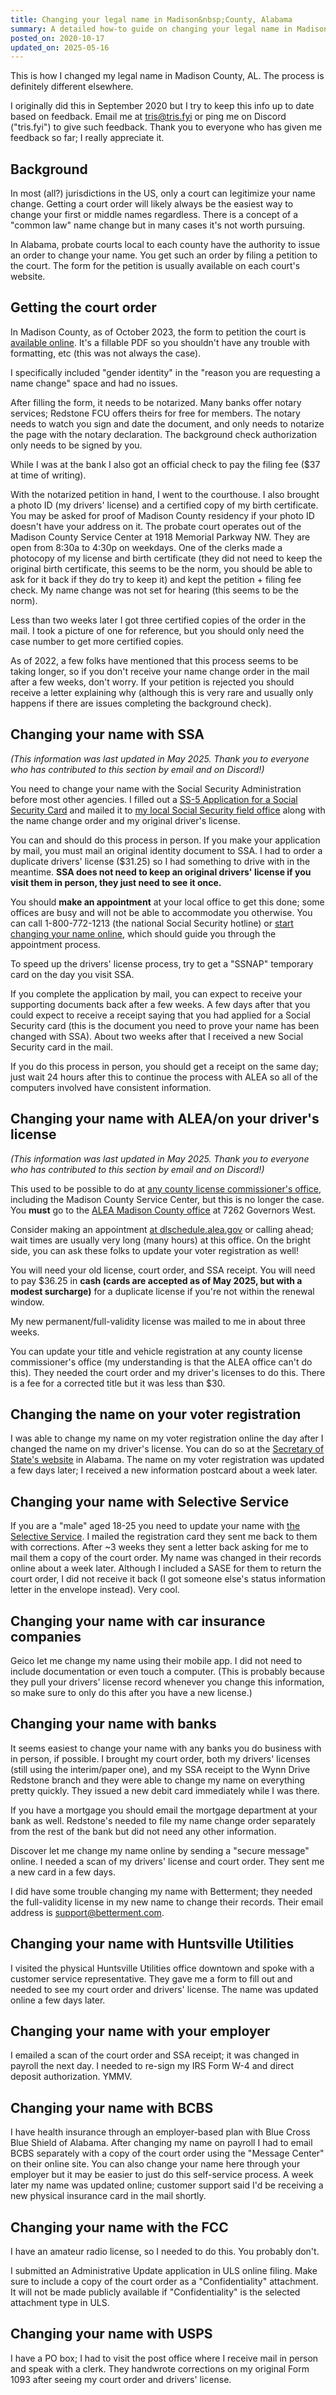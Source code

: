 ```yaml
---
title: Changing your legal name in Madison&nbsp;County, Alabama
summary: A detailed how-to guide on changing your legal name in Madison County, based on my experiences in September 2020 and kept up to date with feedback from the local trans community.
posted_on: 2020-10-17
updated_on: 2025-05-16
---
```


This is how I changed my legal name in Madison County, AL. The process is definitely different elsewhere.

I originally did this in September 2020 but I try to keep this info up to date based on feedback. Email me at tris@tris.fyi or ping me on Discord ("tris.fyi") to give such feedback. Thank you to everyone who has given me feedback so far; I really appreciate it.

## Background

In most (all?) jurisdictions in the US, only a court can legitimize your name change. Getting a court order will likely always be the easiest way to change your first or middle names regardless. There is a concept of a "common law" name change but in many cases it's not worth pursuing.

In Alabama, probate courts local to each county have the authority to issue an order to change your name. You get such an order by filing a petition to the court. The form for the petition is usually available on each court's website.

## Getting the court order

In Madison County, as of October 2023, the form to petition the court is [available online](https://www.madisoncountyal.gov/home/showdocument?id=7161). It's a fillable PDF so you shouldn't have any trouble with formatting, etc (this was not always the case).

I specifically included "gender identity" in the "reason you are requesting a name change" space and had no issues.

After filling the form, it needs to be notarized. Many banks offer notary services; Redstone FCU offers theirs for free for members. The notary needs to watch you sign and date the document, and only needs to notarize the page with the notary declaration. The background check authorization only needs to be signed by you.

While I was at the bank I also got an official check to pay the filing fee ($37 at time of writing).

With the notarized petition in hand, I went to the courthouse. I also brought a photo ID (my drivers' license) and a certified copy of my birth certificate. You may be asked for proof of Madison County residency if your photo ID doesn't have your address on it. The probate court operates out of the Madison County Service Center at 1918 Memorial Parkway NW. They are open from 8:30a to 4:30p on weekdays. One of the clerks made a photocopy of my license and birth certificate (they did not need to keep the original birth certificate, this seems to be the norm, you should be able to ask for it back if they do try to keep it) and kept the petition + filing fee check. My name change was not set for hearing (this seems to be the norm).

Less than two weeks later I got three certified copies of the order in the mail. I took a picture of one for reference, but you should only need the case number to get more certified copies.

As of 2022, a few folks have mentioned that this process seems to be taking longer, so if you don't receive your name change order in the mail after a few weeks, don't worry. If your petition is rejected you should receive a letter explaining why (although this is very rare and usually only happens if there are issues completing the background check).

## Changing your name with SSA

*(This information was last updated in May 2025. Thank you to everyone who has contributed to this section by email and on Discord!)*

You need to change your name with the Social Security Administration before most other agencies. I filled out a [SS-5 Application for a Social Security Card](https://www.ssa.gov/forms/ss-5.pdf) and mailed it to [my local Social Security field office](https://secure.ssa.gov/ICON/main.jsp) along with the name change order and my original driver's license.

You can and should do this process in person. If you make your application by mail, you must mail an original identity document to SSA. I had to order a duplicate drivers' license ($31.25) so I had something to drive with in the meantime. **SSA does not need to keep an original drivers' license if you visit them in person, they just need to see it once.**

You should **make an appointment** at your local office to get this done; some offices are busy and will not be able to accommodate you otherwise. You can call 1-800-772-1213 (the national Social Security hotline) or [start changing your name online](https://secure.ssa.gov/ossnap/public/landingOSsnap), which should guide you through the appointment process.

To speed up the drivers' license process, try to get a "SSNAP" temporary card on the day you visit SSA.

If you complete the application by mail, you can expect to receive your supporting documents back after a few weeks. A few days after that you could expect to receive a receipt saying that you had applied for a Social Security card (this is the document you need to prove your name has been changed with SSA). About two weeks after that I received a new Social Security card in the mail.

If you do this process in person, you should get a receipt on the same day; just wait 24 hours after this to continue the process with ALEA so all of the computers involved have consistent information.

## Changing your name with ALEA/on your driver's license

*(This information was last updated in May 2025. Thank you to everyone who has contributed to this section by email and on Discord!)*

This used to be possible to do at [any county license commissioner's office](https://www.madisoncountyal.gov/departments/license-department/locations-hours), including the Madison County Service Center, but this is no longer the case. You **must** go to the [ALEA Madison County office](https://www.alea.gov/dps/driver-license/driver-license-offices/madison-county) at 7262 Governors West.

Consider making an appointment [at dlschedule.alea.gov](https://alabamadl.alea.gov/_/#1) or calling ahead; wait times are usually very long (many hours) at this office. On the bright side, you can ask these folks to update your voter registration as well!

You will need your old license, court order, and SSA receipt. You will need to pay $36.25 in **cash (cards are accepted as of May 2025, but with a modest surcharge)** for a duplicate license if you're not within the renewal window.

My new permanent/full-validity license was mailed to me in about three weeks.

You can update your title and vehicle registration at any county license commissioner's office (my understanding is that the ALEA office can't do this). They needed the court order and my driver's licenses to do this. There is a fee for a corrected title but it was less than $30.

## Changing the name on your voter registration

I was able to change my name on my voter registration online the day after I changed the name on my driver's license. You can do so at the [Secretary of State's website](https://www.sos.alabama.gov/alabama-votes/voter/register-to-vote) in Alabama. The name on my voter registration was updated a few days later; I received a new information postcard about a week later.

## Changing your name with Selective Service

If you are a "male" aged 18-25 you need to update your name with [the Selective Service](https://www.sss.gov/). I mailed the registration card they sent me back to them with corrections. After ~3 weeks they sent a letter back asking for me to mail them a copy of the court order. My name was changed in their records online about a week later. Although I included a SASE for them to return the court order, I did not receive it back (I got someone else's status information letter in the envelope instead). Very cool.

## Changing your name with car insurance companies

Geico let me change my name using their mobile app. I did not need to include documentation or even touch a computer. (This is probably because they pull your drivers' license record whenever you change this information, so make sure to only do this after you have a new license.)

## Changing your name with banks

It seems easiest to change your name with any banks you do business with in person, if possible. I brought my court order, both my drivers' licenses (still using the interim/paper one), and my SSA receipt to the Wynn Drive Redstone branch and they were able to change my name on everything pretty quickly. They issued a new debit card immediately while I was there.

If you have a mortgage you should email the mortgage department at your bank as well. Redstone's needed to file my name change order separately from the rest of the bank but did not need any other information.

Discover let me change my name online by sending a "secure message" online. I needed a scan of my drivers' license and court order. They sent me a new card in a few days.

I did have some trouble changing my name with Betterment; they needed the full-validity license in my new name to change their records. Their email address is support@betterment.com.

## Changing your name with Huntsville Utilities

I visited the physical Huntsville Utilities office downtown and spoke with a customer service representative. They gave me a form to fill out and needed to see my court order and drivers' license. The name was updated online a few days later.

## Changing your name with your employer

I emailed a scan of the court order and SSA receipt; it was changed in payroll the next day. I needed to re-sign my IRS Form W-4 and direct deposit authorization. YMMV.

## Changing your name with BCBS

I have health insurance through an employer-based plan with Blue Cross Blue Shield of Alabama. After changing my name on payroll I had to email BCBS separately with a copy of the court order using the "Message Center" on their online site. You can also change your name here through your employer but it may be easier to just do this self-service process. A week later my name was updated online; customer support said I'd be receiving a new physical insurance card in the mail shortly.

## Changing your name with the FCC

I have an amateur radio license, so I needed to do this. You probably don't.

I submitted an Administrative Update application in ULS online filing. Make sure to include a copy of the court order as a "Confidentiality" attachment. It will not be made publicly available if "Confidentiality" is the selected attachment type in ULS.

## Changing your name with USPS

I have a PO box; I had to visit the post office where I receive mail in person and speak with a clerk. They handwrote corrections on my original Form 1093 after seeing my court order and drivers' license.
